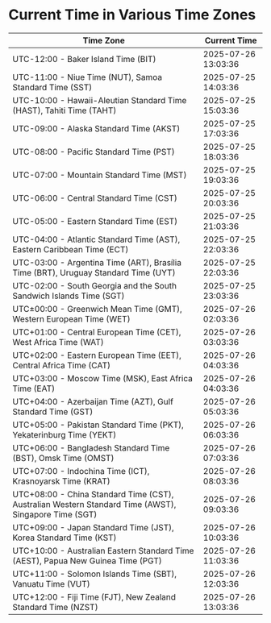 # Current Time in Various Time Zones

| Time Zone | Current Time |
|-----------|--------------|
| UTC-12:00 - Baker Island Time (BIT) | 2025-07-26 13:03:36 |
| UTC-11:00 - Niue Time (NUT), Samoa Standard Time (SST) | 2025-07-25 14:03:36 |
| UTC-10:00 - Hawaii-Aleutian Standard Time (HAST), Tahiti Time (TAHT) | 2025-07-25 15:03:36 |
| UTC-09:00 - Alaska Standard Time (AKST) | 2025-07-25 17:03:36 |
| UTC-08:00 - Pacific Standard Time (PST) | 2025-07-25 18:03:36 |
| UTC-07:00 - Mountain Standard Time (MST) | 2025-07-25 19:03:36 |
| UTC-06:00 - Central Standard Time (CST) | 2025-07-25 20:03:36 |
| UTC-05:00 - Eastern Standard Time (EST) | 2025-07-25 21:03:36 |
| UTC-04:00 - Atlantic Standard Time (AST), Eastern Caribbean Time (ECT) | 2025-07-25 22:03:36 |
| UTC-03:00 - Argentina Time (ART), Brasília Time (BRT), Uruguay Standard Time (UYT) | 2025-07-25 22:03:36 |
| UTC-02:00 - South Georgia and the South Sandwich Islands Time (SGT) | 2025-07-25 23:03:36 |
| UTC±00:00 - Greenwich Mean Time (GMT), Western European Time (WET) | 2025-07-26 02:03:36 |
| UTC+01:00 - Central European Time (CET), West Africa Time (WAT) | 2025-07-26 03:03:36 |
| UTC+02:00 - Eastern European Time (EET), Central Africa Time (CAT) | 2025-07-26 04:03:36 |
| UTC+03:00 - Moscow Time (MSK), East Africa Time (EAT) | 2025-07-26 04:03:36 |
| UTC+04:00 - Azerbaijan Time (AZT), Gulf Standard Time (GST) | 2025-07-26 05:03:36 |
| UTC+05:00 - Pakistan Standard Time (PKT), Yekaterinburg Time (YEKT) | 2025-07-26 06:03:36 |
| UTC+06:00 - Bangladesh Standard Time (BST), Omsk Time (OMST) | 2025-07-26 07:03:36 |
| UTC+07:00 - Indochina Time (ICT), Krasnoyarsk Time (KRAT) | 2025-07-26 08:03:36 |
| UTC+08:00 - China Standard Time (CST), Australian Western Standard Time (AWST), Singapore Time (SGT) | 2025-07-26 09:03:36 |
| UTC+09:00 - Japan Standard Time (JST), Korea Standard Time (KST) | 2025-07-26 10:03:36 |
| UTC+10:00 - Australian Eastern Standard Time (AEST), Papua New Guinea Time (PGT) | 2025-07-26 11:03:36 |
| UTC+11:00 - Solomon Islands Time (SBT), Vanuatu Time (VUT) | 2025-07-26 12:03:36 |
| UTC+12:00 - Fiji Time (FJT), New Zealand Standard Time (NZST) | 2025-07-26 13:03:36 |
